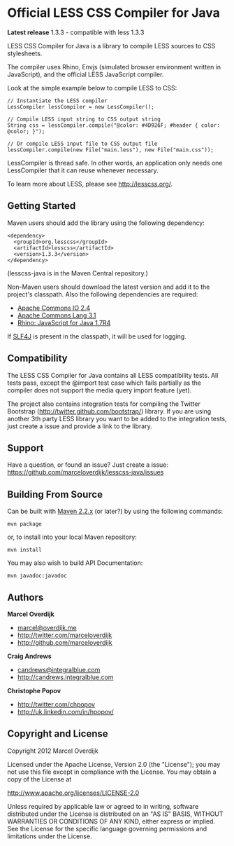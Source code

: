 Official LESS CSS Compiler for Java
===================================

**Latest release**  1.3.3 - compatible with less 1.3.3



LESS CSS Compiler for Java is a library to compile LESS sources to CSS stylesheets.

The compiler uses Rhino, Envjs (simulated browser environment written in JavaScript), and the official LESS JavaScript compiler.

Look at the simple example below to compile LESS to CSS:
 
    // Instantiate the LESS compiler
    LessCompiler lessCompiler = new LessCompiler();
    
    // Compile LESS input string to CSS output string
    String css = lessCompiler.compile("@color: #4D926F; #header { color: @color; }");
    
    // Or compile LESS input file to CSS output file
    lessCompiler.compile(new File("main.less"), new File("main.css"));

LessCompiler is thread safe. In other words, an application only needs one LessCompiler that it can reuse whenever necessary.

To learn more about LESS, please see http://lesscss.org/.


Getting Started
---------------

Maven users should add the library using the following dependency:

    <dependency>
      <groupId>org.lesscss</groupId>
      <artifactId>lesscss</artifactId>
      <version>1.3.3</version>
    </dependency>

(lesscss-java is in the Maven Central repository.)

Non-Maven users should download the latest version and add it to the project's classpath. Also the following dependencies are required:

+ <a href="http://commons.apache.org/io/">Apache Commons IO 2.4</a>
+ <a href="http://commons.apache.org/lang/">Apache Commons Lang 3.1</a>
+ <a href="http://www.mozilla.org/rhino/">Rhino: JavaScript for Java 1.7R4</a>

If [SLF4J](http://www.slf4j.org/) is present in the classpath, it will be used for logging.

Compatibility
-------------

The LESS CSS Compiler for Java contains all LESS compatibility tests. All tests pass, except the @import test case which fails partially as the compiler does not support the media query import feature (yet).

The project also contains integration tests for compiling the Twitter Bootstrap (http://twitter.github.com/bootstrap/) library. If you are using another 3th party LESS library you want to be added to the integration tests, just create a issue and provide a link to the library.


Support
-------

Have a question, or found an issue? Just create a issue: https://github.com/marceloverdijk/lesscss-java/issues


Building From Source
--------------------

Can be built with [Maven 2.2.x](http://maven.apache.org) (or later?) by using the following commands:

    mvn package

or, to install into your local Maven repository:

    mvn install
    
You may also wish to build API Documentation:

    mvn javadoc:javadoc

Authors
-------

**Marcel Overdijk**

+ marcel@overdijk.me
+ http://twitter.com/marceloverdijk
+ http://github.com/marceloverdijk

**Craig Andrews**

+ candrews@integralblue.com
+ http://candrews.integralblue.com

**Christophe Popov**
+ http://twitter.com/chpopov
+ http://uk.linkedin.com/in/hpopov/

Copyright and License
---------------------

Copyright 2012 Marcel Overdijk

Licensed under the Apache License, Version 2.0 (the "License");
you may not use this file except in compliance with the License.
You may obtain a copy of the License at

   http://www.apache.org/licenses/LICENSE-2.0

Unless required by applicable law or agreed to in writing, software
distributed under the License is distributed on an "AS IS" BASIS,
WITHOUT WARRANTIES OR CONDITIONS OF ANY KIND, either express or implied.
See the License for the specific language governing permissions and
limitations under the License.
